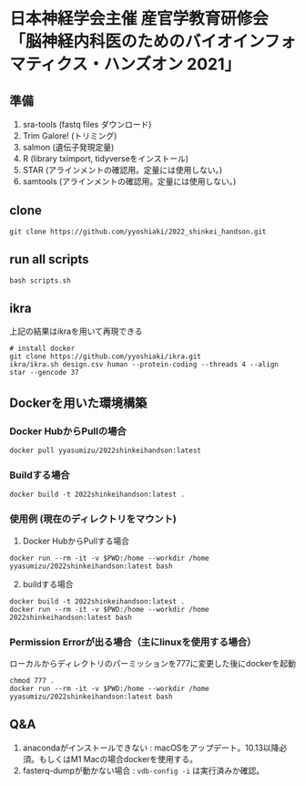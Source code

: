 # 日本神経学会主催 産官学教育研修会 「脳神経内科医のためのバイオインフォマティクス・ハンズオン 2021」 

## 準備

1. sra-tools (fastq files ダウンロード)
2. Trim Galore! (トリミング)
3. salmon (遺伝子発現定量)
4. R (library tximport, tidyverseをインストール)
5. STAR (アラインメントの確認用。定量には使用しない。)
6. samtools (アラインメントの確認用。定量には使用しない。)

## clone

```
git clone https://github.com/yyoshiaki/2022_shinkei_handson.git
```

## run all scripts

```
bash scripts.sh
```

## ikra

上記の結果はikraを用いて再現できる

```
# install docker
git clone https://github.com/yyoshiaki/ikra.git
ikra/ikra.sh design.csv human --protein-coding --threads 4 --align star --gencode 37
```

## Dockerを用いた環境構築

### Docker HubからPullの場合

```
docker pull yyasumizu/2022shinkeihandson:latest
```

### Buildする場合

```
docker build -t 2022shinkeihandson:latest .
```

### 使用例 (現在のディレクトリをマウント)

1. Docker HubからPullする場合

```
docker run --rm -it -v $PWD:/home --workdir /home yyasumizu/2022shinkeihandson:latest bash
```

2. buildする場合

```
docker build -t 2022shinkeihandson:latest .
docker run --rm -it -v $PWD:/home --workdir /home 2022shinkeihandson:latest bash
```

### Permission Errorが出る場合（主にlinuxを使用する場合）

ローカルからディレクトリのパーミッションを777に変更した後にdockerを起動

```
chmod 777 .
docker run --rm -it -v $PWD:/home --workdir /home yyasumizu/2022shinkeihandson:latest bash
```

## Q&A

1. anacondaがインストールできない : macOSをアップデート。10.13以降必須。もしくはM1 Macの場合dockerを使用する。
2. fasterq-dumpが動かない場合 : `vdb-config -i` は実行済みか確認。
